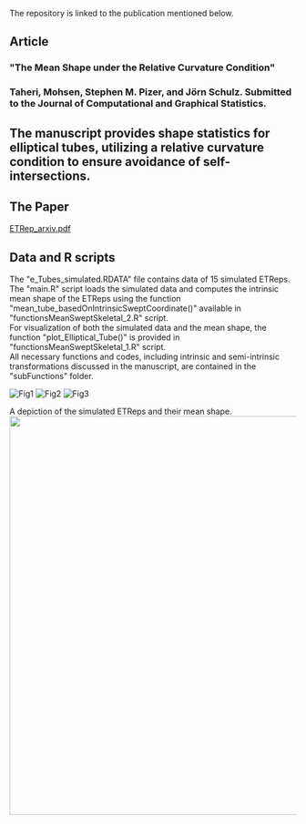 The repository is linked to the publication mentioned below.

## Article
### "The Mean Shape under the Relative Curvature Condition"
### Taheri, Mohsen, Stephen M. Pizer, and Jörn Schulz. Submitted to the Journal of Computational and Graphical Statistics.

## The manuscript provides shape statistics for elliptical tubes, utilizing a relative curvature condition to ensure avoidance of self-intersections.

## The Paper
[ETRep_arxiv.pdf](https://github.com/MohsenTaheriShalmani/Elliptical_Tubes/files/14823254/ETRep_arxiv.pdf)


## Data and R scripts
The "e_Tubes_simulated.RDATA" file contains data of 15 simulated ETReps.\
The "main.R" script loads the simulated data and computes the intrinsic mean shape of the ETReps using the function "mean_tube_basedOnIntrinsicSweptCoordinate()" available in "functionsMeanSweptSkeletal_2.R" script.\
For visualization of both the simulated data and the mean shape, the function "plot_Elliptical_Tube()" is provided in "functionsMeanSweptSkeletal_1.R" script.\
All necessary functions and codes, including intrinsic and semi-intrinsic transformations discussed in the manuscript, are contained in the "subFunctions" folder.

![Fig1](https://github.com/MohsenTaheriShalmani/Elliptical_Tubes/assets/19237855/8afe4bf2-bd44-4a25-97f2-8ff6d6a18066)
![Fig2](https://github.com/MohsenTaheriShalmani/Elliptical_Tubes/assets/19237855/c59f7a7a-64d2-478a-ac87-7d2b349ab0cc)
![Fig3](https://github.com/MohsenTaheriShalmani/Elliptical_Tubes/assets/19237855/9baf836d-ebd9-4480-9ab1-20704e77054a)

A depiction of the simulated ETReps and their mean shape.
<img src="https://github.com/MohsenTaheriShalmani/Elliptical_Tubes/assets/19237855/d5122c87-bead-4ebe-9c75-58d03f72b1de" width="700">


